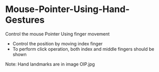 # Mouse-Pointer-Using-Hand-Gestures
Control the mouse Pointer Using finger movement

- Control the position by moving index finger
- To perform click operation, both index and middle fingers should be shown


Note: Hand landmarks are in image OIP.jpg
